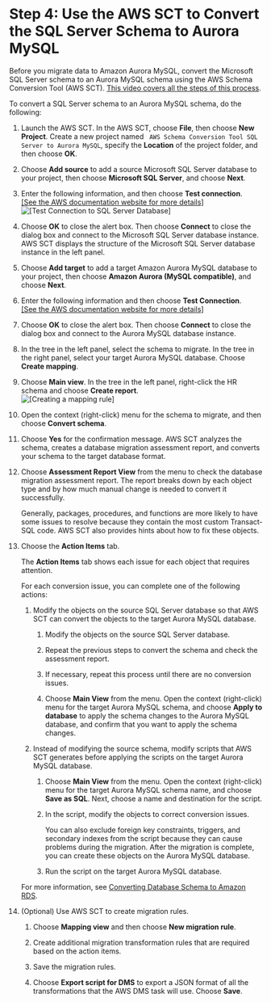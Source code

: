 # Step 4: Use the AWS SCT to Convert the SQL Server Schema to Aurora MySQL<a name="chap-sqlserver2aurora.steps.convertschema"></a>

Before you migrate data to Amazon Aurora MySQL, convert the Microsoft SQL Server schema to an Aurora MySQL schema using the AWS Schema Conversion Tool \(AWS SCT\)\. [This video covers all the steps of this process](https://youtu.be/1mwrggZe5UM)\.

To convert a SQL Server schema to an Aurora MySQL schema, do the following:

1. Launch the AWS SCT\. In the AWS SCT, choose **File**, then choose **New Project**\. Create a new project named ` AWS Schema Conversion Tool SQL Server to Aurora MySQL`, specify the **Location** of the project folder, and then choose **OK**\.

1. Choose **Add source** to add a source Microsoft SQL Server database to your project, then choose **Microsoft SQL Server**, and choose **Next**\.

1. Enter the following information, and then choose **Test connection**\.    
[\[See the AWS documentation website for more details\]](http://docs.aws.amazon.com/dms/latest/sbs/chap-sqlserver2aurora.steps.convertschema.html)  
![\[Test Connection to SQL Server Database\]](http://docs.aws.amazon.com/dms/latest/sbs/images/sbs-rdsqlserver2aurora-sctconnectsqlserv.png)

1. Choose **OK** to close the alert box\. Then choose **Connect** to close the dialog box and connect to the Microsoft SQL Server database instance\. AWS SCT displays the structure of the Microsoft SQL Server database instance in the left panel\.

1. Choose **Add target** to add a target Amazon Aurora MySQL database to your project, then choose **Amazon Aurora \(MySQL compatible\)**, and choose **Next**\.

1. Enter the following information and then choose **Test Connection**\.    
[\[See the AWS documentation website for more details\]](http://docs.aws.amazon.com/dms/latest/sbs/chap-sqlserver2aurora.steps.convertschema.html)

1. Choose **OK** to close the alert box\. Then choose **Connect** to close the dialog box and connect to the Aurora MySQL database instance\.

1. In the tree in the left panel, select the schema to migrate\. In the tree in the right panel, select your target Aurora MySQL database\. Choose **Create mapping**\.

1. Choose **Main view**\. In the tree in the left panel, right\-click the HR schema and choose **Create report**\.  
![\[Creating a mapping rule\]](http://docs.aws.amazon.com/dms/latest/sbs/images/sbs-rdsqlserver2aurora-sctconvert.png)

1. Open the context \(right\-click\) menu for the schema to migrate, and then choose **Convert schema**\.

1. Choose **Yes** for the confirmation message\. AWS SCT analyzes the schema, creates a database migration assessment report, and converts your schema to the target database format\.

1. Choose **Assessment Report View** from the menu to check the database migration assessment report\. The report breaks down by each object type and by how much manual change is needed to convert it successfully\.

   Generally, packages, procedures, and functions are more likely to have some issues to resolve because they contain the most custom Transact\-SQL code\. AWS SCT also provides hints about how to fix these objects\.

1. Choose the **Action Items** tab\.

   The **Action Items** tab shows each issue for each object that requires attention\.

   For each conversion issue, you can complete one of the following actions:

   1. Modify the objects on the source SQL Server database so that AWS SCT can convert the objects to the target Aurora MySQL database\.

      1. Modify the objects on the source SQL Server database\.

      1. Repeat the previous steps to convert the schema and check the assessment report\.

      1. If necessary, repeat this process until there are no conversion issues\.

      1. Choose **Main View** from the menu\. Open the context \(right\-click\) menu for the target Aurora MySQL schema, and choose **Apply to database** to apply the schema changes to the Aurora MySQL database, and confirm that you want to apply the schema changes\.

   1. Instead of modifying the source schema, modify scripts that AWS SCT generates before applying the scripts on the target Aurora MySQL database\.

      1. Choose **Main View** from the menu\. Open the context \(right\-click\) menu for the target Aurora MySQL schema name, and choose **Save as SQL**\. Next, choose a name and destination for the script\.

      1. In the script, modify the objects to correct conversion issues\.

         You can also exclude foreign key constraints, triggers, and secondary indexes from the script because they can cause problems during the migration\. After the migration is complete, you can create these objects on the Aurora MySQL database\.

      1. Run the script on the target Aurora MySQL database\.

   For more information, see [Converting Database Schema to Amazon RDS](https://docs.aws.amazon.com/SchemaConversionTool/latest/userguide/CHAP_Converting.html)\.

1. \(Optional\) Use AWS SCT to create migration rules\.

   1. Choose **Mapping view** and then choose **New migration rule**\.

   1. Create additional migration transformation rules that are required based on the action items\.

   1. Save the migration rules\.

   1. Choose **Export script for DMS** to export a JSON format of all the transformations that the AWS DMS task will use\. Choose **Save**\.